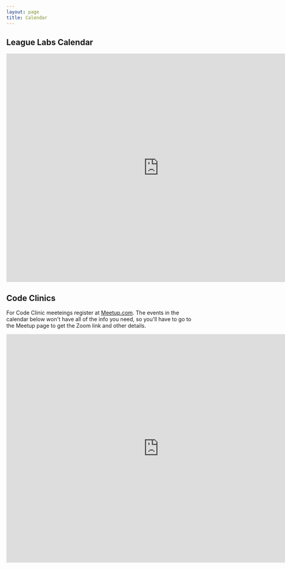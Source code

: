 ```yaml
---
layout: page
title: Calendar
---
```




## League Labs Calendar
<iframe src="https://calendar.google.com/calendar/embed?src=c_5d0a00b7dd039a40fd481972dc42d917854aef0a1f2a9b972181a28b0b35dec4%40group.calendar.google.com&ctz=America%2FLos_Angeles&mode=AGENDA" style="border: 0" width="800" height="600" frameborder="0" scrolling="no"></iframe>

## Code Clinics

For Code Clinic meeteings register at
[Meetup.com](https://www.meetup.com/the-league-code-clinic/). The events in the
calendar below won't have all of the info you need, so you'll have to go to the
Meetup page to get the Zoom link and other details.

<iframe src="https://calendar.google.com/calendar/embed?src=1g69kb5amqvr7jue1brp9k0j76prv0r2%40import.calendar.google.com&ctz=America%2FLos_Angeles&mode=AGENDA" style="border: 0" width="800" height="600" frameborder="0" scrolling="no"></iframe>
